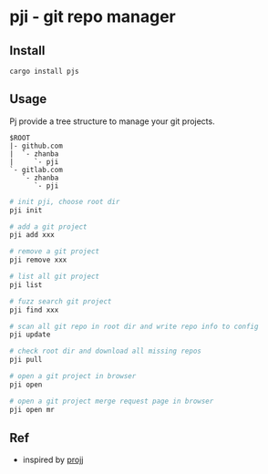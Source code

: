 # pji - git repo manager

## Install

```
cargo install pjs
```

## Usage

Pj provide a tree structure to manage your git projects.

```
$ROOT
|- github.com
|  `- zhanba
|     `- pji
`- gitlab.com
   `- zhanba
      `- pji

```

```sh
# init pji, choose root dir
pji init

# add a git project
pji add xxx

# remove a git project
pji remove xxx

# list all git project
pji list

# fuzz search git project
pji find xxx

# scan all git repo in root dir and write repo info to config
pji update

# check root dir and download all missing repos
pji pull

# open a git project in browser
pji open

# open a git project merge request page in browser
pji open mr

```

## Ref

- inspired by [projj](https://github.com/popomore/projj)
